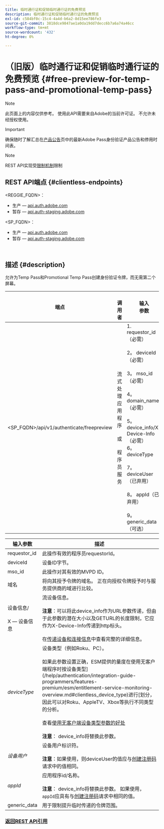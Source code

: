 ```yaml
---
title: 临时通行证和促销临时通行证的免费预览
description: 临时通行证和促销临时通行证的免费预览
exl-id: c584bf0c-15c4-4a4d-b6a2-8d15ee786fe3
source-git-commit: 3818dce9847ae1a0da19dd7decc6b7a6a74a46cc
workflow-type: tm+mt
source-wordcount: '432'
ht-degree: 0%

---
```


# （旧版）临时通行证和促销临时通行证的免费预览 {#free-preview-for-temp-pass-and-promotional-temp-pass}

>[!NOTE]
>
>此页面上的内容仅供参考。 使用此API需要来自Adobe的当前许可证。 不允许未经授权使用。

>[!IMPORTANT]
>
> 确保随时了解汇总在[产品公告](/help/authentication/product-announcements.md)页中的最新Adobe Pass身份验证产品公告和停用时间表。

>[!NOTE]
>
> REST API实现受[限制机制](/help/authentication/integration-guide-programmers/throttling-mechanism.md)限制

## REST API端点 {#clientless-endpoints}

&lt;REGGIE_FQDN>：

* 生产 — [api.auth.adobe.com](http://api.auth.adobe.com/)
* 暂存 — [api.auth-staging.adobe.com](http://api.auth-staging.adobe.com/)

&lt;SP_FQDN>：

* 生产 — [api.auth.adobe.com](http://api.auth.adobe.com/)
* 暂存 — [api.auth-staging.adobe.com](http://api.auth-staging.adobe.com/)

</br>

## 描述 {#description}

允许为Temp Pass和Promotional Temp Pass创建身份验证令牌，而无需第二个屏幕。


| 端点 | </br>调用者 | 输入   </br>参数 | HTTP </br>方法 | 响应 | HTTP </br>响应 |
|-------------------------------------------|-------------------------------------------------------|-------------------------------------------------------------------------------------------------------------------------------------------------------------------------------------------------------------------------------------------------------------------------------------------------------------------------------------------------|-------------------|-----------------------------------------------------------------------------------------------------------------------------------------------|-------------------------------------------|
| &lt;SP_FQDN>/api/v1/authenticate/freepreview | 流式处理应用程序</br></br>或</br></br>程序员服务 | 1. requestor_id（必需）</br>    </br>2。  deviceId （必需）</br>    </br>3。  mso_id （必需）</br>    </br>4。  domain_name （必需）</br>    </br>5。  device_info/X-Device-Info （必需）</br>6。  deviceType</br>    </br>7。  deviceUser（已弃用）</br>    </br>8。  appId（已弃用）</br>    </br>9。  generic_data（可选） | POST | 成功的响应将为“204无内容”，这表示已成功创建令牌并准备好用于授权流。 | 204 — 无内容   </br>400 — 错误请求 |

<div>


| 输入参数 | 描述 |
|-------------------------------------|--------------------------------------------------------------------------------------------------------------------------------------------------------------------------------------------------------------------------------------------------------------------------------------------------------------------------------------------------------------------------------------------------------------------------------------------------------------------------------------------------------------------------------------------------------------------------------------------------------------------------------------------------|
| requestor_id | 此操作有效的程序员requestorId。 |
| deviceId | 设备ID字节。 |
| mso_id | 此操作对其有效的MVPD ID。 |
| 域名 | 将向其授予令牌的域名。 正在向授权令牌授予时与服务提供商的域进行比较。 |
| 设备信息/</br></br>X — 设备信息 | 流设备信息。</br></br>**注意**：可以将此device_info作为URL参数传递，但由于此参数的潜在大小以及GETURL的长度限制，它应作为X-Device-Info传递到http标头。 </br></br>在[传递设备和连接信息](/help/authentication/integration-guide-programmers/legacy/client-information/passing-client-information-device-connection-and-application.md)中查看完整的详细信息。 |
| _deviceType_ | 设备类型（例如Roku、PC）。</br></br>如果此参数设置正确，ESM提供的量度在使用无客户端程序时按设备类型](/help/authentication/integration-guide-programmers/features-premium/esm/entitlement-service-monitoring-overview.md#clientless_device_type)进行[划分，因此可以对Roku、AppleTV、Xbox等执行不同类型的分析。</br></br>查看[使用无客户端设备类型参数的好处&#x200B;](/help/authentication/integration-guide-programmers/legacy/notes-technical/benefits-of-using-the-clientless-devicetype-parameter-in-pass-metrics.md)</br></br>**注意**： device_info将替换此参数。 |
| _设备用户_ | 设备用户标识符。</br></br>**注意**：如果使用，则deviceUser的值应与[创建注册码](/help/authentication/integration-guide-programmers/legacy/rest-api-v1/apis/registration-code-request.md)请求中的值相同。 |
| _appId_ | 应用程序id/名称。 </br></br>**注意**： device_info将替换此参数。 如果使用，`appId`应具有与[创建注册码](/help/authentication/integration-guide-programmers/legacy/rest-api-v1/apis/registration-code-request.md)请求中相同的值。 |
| generic_data | 用于限制提升临时传递的令牌范围。 |


### [返回REST API引用](/help/authentication/integration-guide-programmers/legacy/rest-api-v1/rest-api-reference.md)
